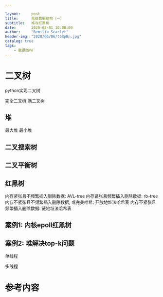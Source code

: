 ```yaml
---

layout:     post
title:      高级数据结构（一）
subtitle:   堆与红黑树
date:       2020-02-01 10:00:00
author:     "Remilia Scarlet"
header-img: "2020/06/06/t6XpBn.jpg"
catalog: true
tags:
    - 数据结构
---
```


# 二叉树

python实现二叉树

完全二叉树 满二叉树

## 堆

最大堆
最小堆

## 二叉搜索树

## 二叉平衡树

## 红黑树

内存紧张且不频繁插入删除数据: AVL-tree
内存紧张且频繁插入删除数据: rb-tree
内存不紧张且不频繁插入删除数据, 或完美哈希: 开放地址法哈希表
内存不紧张且频繁插入删除数据: 链地址法哈希表

## 案例1: 内核epoll红黑树

## 案例2: 堆解决top-k问题

单线程

多线程

# 参考内容

